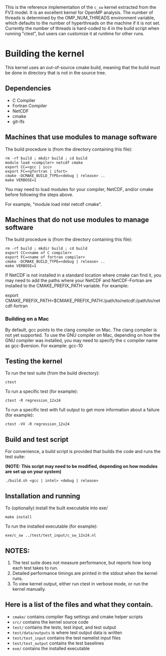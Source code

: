 This is the reference implementation of the `c_sw` kernel extracted from the FV3 model.
It is an excellent kernel for OpenMP analysis. The number of threads is determined by
the OMP_NUM_THREADS environment variable, which defaults to the number of hyperthreads
on the machine if it is not set.  Currently the number of threads is hard-coded to 4 in
the build script when running "ctest", but users can customize it at runtime for other
runs.

# Building the kernel

This kernel uses an out-of-source cmake build, meaning that the build must be done in 
directory that is not in the source tree.

## Dependencies 
* C Compiler
* Fortran Compiler
* NetCDF 
* cmake 
* git-lfs 

## Machines that use modules to manage software

The build procedure is (from the directory containing this file):

```
rm -rf build ; mkdir build ; cd build
module load <compiler> netcdf cmake
export CC=<gcc | icc>
export FC=<gfortran | ifort>
cmake -DCMAKE_BUILD_TYPE=<debug | release> ..
make VERBOSE=1
```
You may need to load modules for your compiler, NetCDF, and/or cmake before following the steps above.

For example, "module load intel netcdf cmake".

## Machines that do not use modules to manage software

The build procedure is (from the directory containing this file):

```
rm -rf build ; mkdir build ; cd build
export CC=<name of C compiler>
export FC=<name of fortran compiler> 
cmake -DCMAKE_BUILD_TYPE=<debug | release> ..
make VERBOSE=1
```
If NetCDF is not installed in a standard location where cmake can find it, you may need to add the paths where your NetCDF and NetCDF-Fortran are installed to the CMAKE_PREFIX_PATH variable. For example:

export CMAKE_PREFIX_PATH=$CMAKE_PREFIX_PATH:/path/to/netcdf:/path/to/netcdf-fortran


### Building on a Mac

By default, gcc points to the clang compiler on Mac. The clang compiler is not yet supported. To use the GNU compiler on Mac, depending on how the GNU compiler was installed, you may need to specify the c compiler name as gcc-$version. For example: gcc-10

## Testing the kernel

To run the test suite (from the build directory):

`ctest`

To run a specific test (for example):

`ctest -R regression_12x24`

To run a specific test with full output to get more information about a failure (for example):

`ctest -VV -R regression_12x24`

## Build and test script

For convenience, a build script is provided that builds the code and runs the test suite:

**(NOTE: This script may need to be modified, depending on how modules are set up on your system)**

`./build.sh <gcc | intel> <debug | release>`

## Installation and running

To (optionally) install the built executable into exe/

`make install`

To run the installed executable (for example):

`exe/c_sw ../test/test_input/c_sw_12x24.nl`

## NOTES:

1. The test suite does not measure performance, but reports how long each test takes to run.
2. Detailed performance timings are printed in the stdout when the kernel runs.
3. To view kernel output, either run ctest in verbose mode, or run the kernel manually.

## Here is a list of the files and what they contain.

- `cmake/` contains compiler flag settings and cmake helper scripts
- `src/` contains the kernel source code
- `test/` contains the tests, test input, and test output
- `test/data/outputs` is where test output data is written
- `test/test_input` contains the test namelist input files
- `test/test_output` contains the test baselines
- `exe/` contains the installed executable
